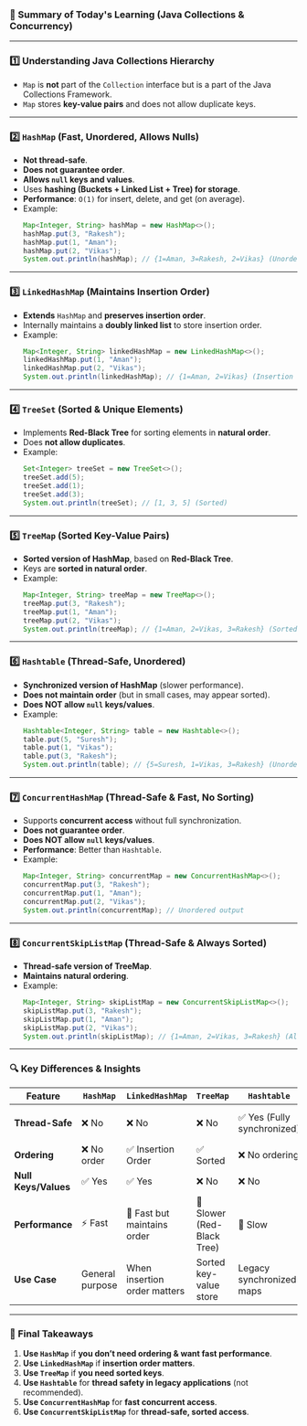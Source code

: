 ### **🚀 Summary of Today's Learning (Java Collections & Concurrency)**
---

### **1️⃣ Understanding Java Collections Hierarchy**
- `Map` is **not** part of the `Collection` interface but is a part of the Java Collections Framework.
- `Map` stores **key-value pairs** and does not allow duplicate keys.

---

### **2️⃣ `HashMap` (Fast, Unordered, Allows Nulls)**
- **Not thread-safe**.
- **Does not guarantee order**.
- **Allows `null` keys and values**.
- Uses **hashing (Buckets + Linked List + Tree) for storage**.
- **Performance**: `O(1)` for insert, delete, and get (on average).
- Example:
  ```java
  Map<Integer, String> hashMap = new HashMap<>();
  hashMap.put(3, "Rakesh");
  hashMap.put(1, "Aman");
  hashMap.put(2, "Vikas");
  System.out.println(hashMap); // {1=Aman, 3=Rakesh, 2=Vikas} (Unordered)
  ```

---

### **3️⃣ `LinkedHashMap` (Maintains Insertion Order)**
- **Extends** `HashMap` and **preserves insertion order**.
- Internally maintains a **doubly linked list** to store insertion order.
- Example:
  ```java
  Map<Integer, String> linkedHashMap = new LinkedHashMap<>();
  linkedHashMap.put(1, "Aman");
  linkedHashMap.put(2, "Vikas");
  System.out.println(linkedHashMap); // {1=Aman, 2=Vikas} (Insertion Order)
  ```

---

### **4️⃣ `TreeSet` (Sorted & Unique Elements)**
- Implements **Red-Black Tree** for sorting elements in **natural order**.
- Does **not allow duplicates**.
- Example:
  ```java
  Set<Integer> treeSet = new TreeSet<>();
  treeSet.add(5);
  treeSet.add(1);
  treeSet.add(3);
  System.out.println(treeSet); // [1, 3, 5] (Sorted)
  ```

---

### **5️⃣ `TreeMap` (Sorted Key-Value Pairs)**
- **Sorted version of HashMap**, based on **Red-Black Tree**.
- Keys are **sorted in natural order**.
- Example:
  ```java
  Map<Integer, String> treeMap = new TreeMap<>();
  treeMap.put(3, "Rakesh");
  treeMap.put(1, "Aman");
  treeMap.put(2, "Vikas");
  System.out.println(treeMap); // {1=Aman, 2=Vikas, 3=Rakesh} (Sorted)
  ```

---

### **6️⃣ `Hashtable` (Thread-Safe, Unordered)**
- **Synchronized version of HashMap** (slower performance).
- **Does not maintain order** (but in small cases, may appear sorted).
- **Does NOT allow `null` keys/values**.
- Example:
  ```java
  Hashtable<Integer, String> table = new Hashtable<>();
  table.put(5, "Suresh");
  table.put(1, "Vikas");
  table.put(3, "Rakesh");
  System.out.println(table); // {5=Suresh, 1=Vikas, 3=Rakesh} (Unordered)
  ```

---

### **7️⃣ `ConcurrentHashMap` (Thread-Safe & Fast, No Sorting)**
- Supports **concurrent access** without full synchronization.
- **Does not guarantee order**.
- **Does NOT allow `null` keys/values**.
- **Performance**: Better than `Hashtable`.
- Example:
  ```java
  Map<Integer, String> concurrentMap = new ConcurrentHashMap<>();
  concurrentMap.put(3, "Rakesh");
  concurrentMap.put(1, "Aman");
  concurrentMap.put(2, "Vikas");
  System.out.println(concurrentMap); // Unordered output
  ```

---

### **8️⃣ `ConcurrentSkipListMap` (Thread-Safe & Always Sorted)**
- **Thread-safe version of TreeMap**.
- **Maintains natural ordering**.
- Example:
  ```java
  Map<Integer, String> skipListMap = new ConcurrentSkipListMap<>();
  skipListMap.put(3, "Rakesh");
  skipListMap.put(1, "Aman");
  skipListMap.put(2, "Vikas");
  System.out.println(skipListMap); // {1=Aman, 2=Vikas, 3=Rakesh} (Always Sorted)
  ```

---

### **🔍 Key Differences & Insights**
| Feature               | `HashMap` | `LinkedHashMap` | `TreeMap` | `Hashtable` | `ConcurrentHashMap` | `ConcurrentSkipListMap` |
|----------------------|-----------|----------------|----------|------------|---------------------|-------------------------|
| **Thread-Safe**      | ❌ No | ❌ No | ❌ No | ✅ Yes (Fully synchronized) | ✅ Yes (Segmented locking) | ✅ Yes |
| **Ordering**         | ❌ No order | ✅ Insertion Order | ✅ Sorted | ❌ No ordering  | ❌ No ordering | ✅ Always sorted |
| **Null Keys/Values** | ✅ Yes | ✅ Yes | ❌ No | ❌ No | ❌ No | ❌ No |
| **Performance**      | ⚡ Fast | 🔄 Fast but maintains order | 🐢 Slower (Red-Black Tree) | 🚫 Slow | ⚡ Fast | 🐢 Slower (Due to sorting) |
| **Use Case**         | General purpose | When insertion order matters | Sorted key-value store | Legacy synchronized maps | Fast concurrent access | Thread-safe sorted map |

---

### **📌 Final Takeaways**
1. **Use `HashMap`** if **you don’t need ordering & want fast performance**.  
2. **Use `LinkedHashMap`** if **insertion order matters**.  
3. **Use `TreeMap`** if **you need sorted keys**.  
4. **Use `Hashtable`** for **thread safety in legacy applications** (not recommended).  
5. **Use `ConcurrentHashMap`** for **fast concurrent access**.  
6. **Use `ConcurrentSkipListMap`** for **thread-safe, sorted access**.  

